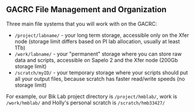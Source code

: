 ## GACRC File Management and Organization

Three main file systems that you will work with on the GACRC:

* `/project/labname/` - your long term storage, accessible only on the Xfer node (storage limit differs based on PI lab allocation, usually at least 1Tb)
* `/work/labname/` - your "permanent" storage where you can store raw data and scripts, accessible on Sapelo 2 and the Xfer node (200Gb storage limit)
* `/scratch/myID/` - your temporary storage where your scripts should put all your output files, because scratch has faster read/write speeds (no storage limit)

For example, our Bik Lab project directory is `/project/hmblab/`, work is `/work/hmblab/` and Holly's personal scratch is `/scratch/hmb33427/`
